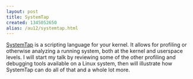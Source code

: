 ```yaml
---
layout: post
title: SystemTap
created: 1345052650
alias: /au12/systemtap.html
---
```

[SystemTap](http://sourceware.org/systemtap/) is a scripting language for your kernel. It allows for profiling or otherwise analyzing a running system, both at the kernel and userspace levels. I will start my talk by reviewing some of the other profiling and debugging tools available on a Linux system, then will illustrate how SystemTap can do all of that and a whole lot more.
